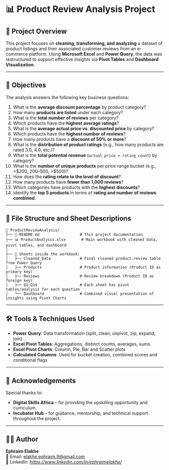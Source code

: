 # 📊 Product Review Analysis Project

## 📝 Project Overview

This project focuses on **cleaning, transforming, and analyzing** a dataset of product listings and their associated customer reviews from an e-commerce platform. Using **Microsoft Excel** and **Power Query**, the data was restructured to support effective insights via **Pivot Tables** and **Dashboard Visualization**.

---

## 🎯 Objectives

The analysis answers the following key business questions:

1. What is the **average discount percentage** by product category?
2. How many **products are listed** under each category?
3. What is the **total number of reviews** per category?
4. Which products have the **highest average ratings**?
5. What is the **average actual price vs. discounted price** by category?
6. Which products have the **highest number of reviews**?
7. How many products have a **discount of 50% or more**?
8. What is the **distribution of product ratings** (e.g., how many products are rated 3.0, 4.0, etc.)?
9. What is the **total potential revenue** (`actual_price × rating_count`) by category?
10. What is the **number of unique products** per price range bucket (e.g., <$200, $200–$500, >$500)?
11. How does the **rating relate to the level of discount**?
12. How many products have **fewer than 1,000 reviews**?
13. Which categories have products with the **highest discounts**?
14. Identify the **top 5 products** in terms of **rating and number of reviews combined**.

---

## 📂 File Structure and Sheet Descriptions

```
📁 ProductReviewAnalysis/
├── 📄 README.md                  # This project documentation
├── 📊 ProductAnalysis.xlsx       # Main workbook with cleaned data, pivot tables, and dashboard
│
├── 📑 Sheets inside the workbook:
│   ├── Cleaned_Data             # Final cleaned product-review table from Power Query
│   ├── Products                 # Product information (Product ID as primary key)
│   ├── Reviews                  # Review breakdown (Product ID as foreign key)
│   ├── Q1–Q14                   # Each sheet has pivot tables/analysis for each question
│   └── Dashboard                # Combined visual presentation of insights using Pivot Charts
```



---

## 🛠 Tools & Techniques Used

- **Power Query**: Data transformation (split, clean, unpivot, zip, expand, join)
- **Excel Pivot Tables**: Aggregations, distinct counts, averages, sums
- **Excel Pivot Charts**: Column, Pie, Bar and Scatter plots
- **Calculated Columns**: Used for bucket creation, combined scores and conditional flags

---

## 👏 Acknowledgements

Special thanks to:

- **Digital Skills Africa** – for providing the upskilling opportunity and curriculum.  
- **Incubator Hub** – for guidance, mentorship, and technical support throughout the project.

---

## 👨‍💻 Author

**Ephraim Elakhe**  
📧 Email: elakhe.ephraim.9@gmail.com  
🔗 LinkedIn: *https://www.linkedin.com/in/ephraimelakhe/*  
